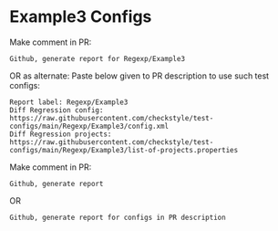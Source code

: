 # Example3 Configs
Make comment in PR:
```
Github, generate report for Regexp/Example3
```
OR as alternate:
Paste below given to PR description to use such test configs:
```
Report label: Regexp/Example3
Diff Regression config: https://raw.githubusercontent.com/checkstyle/test-configs/main/Regexp/Example3/config.xml
Diff Regression projects: https://raw.githubusercontent.com/checkstyle/test-configs/main/Regexp/Example3/list-of-projects.properties
```
Make comment in PR:
```
Github, generate report
```
OR
```
Github, generate report for configs in PR description
```
